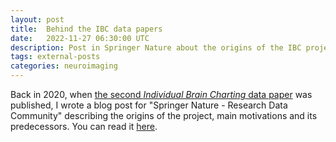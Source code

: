 ```yaml
---
layout: post
title:  Behind the IBC data papers
date:   2022-11-27 06:30:00 UTC
description: Post in Springer Nature about the origins of the IBC project
tags: external-posts
categories: neuroimaging
---
```


Back in 2020, when <a href="https://doi.org/10.1038/s41597-020-00670-4">the second <i>Individual Brain Charting</i> data paper</a> was published, I wrote a blog post for "Springer Nature - Research Data Community" describing the origins of the project, main motivations and its predecessors. You can read it <a href="https://researchdata.springernature.com/posts/the-individual-brain-charting-project">here</a>.
